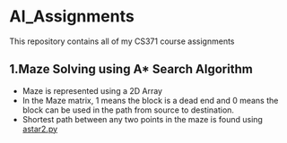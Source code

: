 # AI_Assignments
This repository contains all of my CS371 course assignments

## 1.Maze Solving using A* Search Algorithm
- Maze is represented using a 2D Array
- In the Maze matrix, 1 means the block is a dead end and 0 means the block can be used in the path from source to destination.
- Shortest path between any two points in the maze is found using [astar2.py](https://github.com/krao301/AI_Assignments/blob/main/assignment%201/astar2.py)

